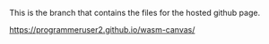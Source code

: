 This is the branch that contains the files for the hosted github page.

https://programmeruser2.github.io/wasm-canvas/
